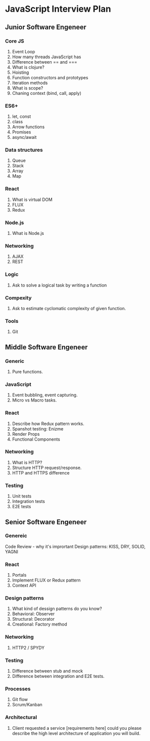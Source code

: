 # JavaScript Interview Plan

## Junior Software Engeneer

### Core JS

1. Event Loop
2. How many threads JavaScript has
3. Difference between == and ===
5. What is clojure?
6. Hoisting
7. Function constructors and prototypes
8. Iteration methods
9. What is scope?
10. Chaning context (bind, call, apply)

### ES6+

1. let, const
2. class
3. Arrow functions
4. Promises
5. async/await

### Data structures

1. Queue
2. Stack
3. Array
4. Map

### React
1. What is virtual DOM
2. FLUX
3. Redux

### Node.js

1. What is Node.js

### Networking

1. AJAX
2. REST

### Logic

1. Ask to solve a logical task by writing a function

### Compexity

1. Ask to estimate cyclomatic complexity of given function.

### Tools

1. Git

## Middle Software Engeneer

### Generic

1. Pure functions.

### JavaScript

1. Event bubbling, event capturing.
2. Micro vs Macro tasks.

### React

1. Describe how Redux pattern works.
2. Spanshot testing: Enizme
3. Render Props
4. Functional Components

### Networking

1. What is HTTP?
2. Structure HTTP request/response.
3. HTTP and HTTPS difference

### Testing

1. Unit tests
2. Integration tests
3. E2E tests

## Senior Software Engeneer

### Genereic

Code Review - why it's imprortant
Design patterns: KISS, DRY, SOLID, YAGNI

### React

1. Portals
2. Implement FLUX or Redux pattern
3. Context API

### Design patterns

1. What kind of dessign patterns do you know?
2. Behavioral: Observer
3. Structural: Decorator
4. Creational: Factory method

### Networking

1. HTTP2 / SPYDY

### Testing

1. Difference between stub and mock
2. Difference between integration and E2E tests.

### Processes

1. Git flow
2. Scrum/Kanban

### Architectural

1. Client requested a service [requirements here] could you please describe the high level architecture of application you will build.
